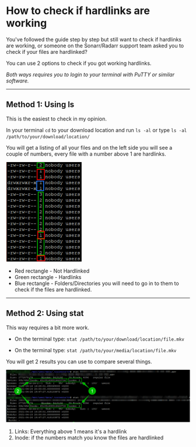 # How to check if hardlinks are working

You've followed the guide step by step but still want to check if hardlinks are working, or someone on the Sonarr/Radarr support team asked you to check if your files are hardlinked?

You can use 2 options to check if you got working hardlinks.

*Both ways requires you to login to your terminal with PuTTY or similar software.*

---

## Method 1: Using ls

This is the easiest to check in my opinion.

In your terminal `cd` to your download location and run `ls -al` or type `ls -al /path/to/your/download/location/`

You will get a listing of all your files and on the left side you will see a couple of numbers, every file with a number above 1 are hardlinks.

![!Hardlinks check ls -al](images/hardlinks-ls-al.png)

- Red rectangle - Not Hardlinked
- Green rectangle - Hardlinks
- Blue rectangle - Folders/Directories you will need to go in to them to check if the files are hardlinked.

---

## Method 2: Using stat

This way requires a bit more work.

- On the terminal type: `stat /path/to/your/download/location/file.mkv`

- On the terminal type: `stat /path/to/your/media/location/file.mkv`

You will get 2 results you can use to compare several things.

![!Hardlinks check stat](images/hardlinks-stat.png)

1. Links: Everything above 1 means it's a hardlink
1. Inode: if the numbers match you know the files are hardlinked
